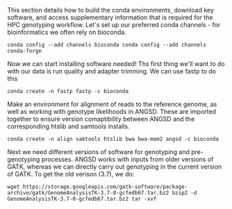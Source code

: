 This section details how to build the conda environments, download key software, and access supplementary information that is required for the HPC genotyping workflow. Let's set up our preferred conda channels - for bioinformatics we often rely on bioconda.

`conda config --add channels bioconda
conda config --add channels conda-forge `

Now we can start installing software needed! 
Ths first thing we'll want to do with our data is run quality and adapter trimming. We can use fastp to do this

`conda create -n fastp fastp -c bioconda`

Make an environment for alignment of reads to the reference genome, as well as working with genotype likelihoods in ANGSD. These are imported together to ensure version comaptibility between ANGSD and the corresponding htslib and samtools installs. 

`conda create -n align samtools htslib bwa bwa-mem2 angsd -c bioconda`

Next we need different versions of software for genotyping and pre-genotyping processes. ANGSD works with inputs from older versions of GATK, whereas we can directly carry out genotyping in the current version of GATK. To get the old verison (3.7), we do:

`wget https://storage.googleapis.com/gatk-software/package-archive/gatk/GenomeAnalysisTK-3.7-0-gcfedb67.tar.bz2
bzip2 -d GenomeAnalysisTK-3.7-0-gcfedb67.tar.bz2
tar -xvf`
